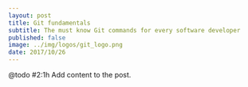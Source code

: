 ```yaml
---
layout: post
title: Git fundamentals
subtitle: The must know Git commands for every software developer
published: false
image: ../img/logos/git_logo.png
date: 2017/10/26
---
```


@todo #2:1h Add content to the post.
